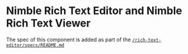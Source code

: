 # Nimble Rich Text Editor and Nimble Rich Text Viewer

The spec of this component is added as part of the [`/rich-text-editor/specs/README.md`](../../rich-text-editor/specs/README.md)

